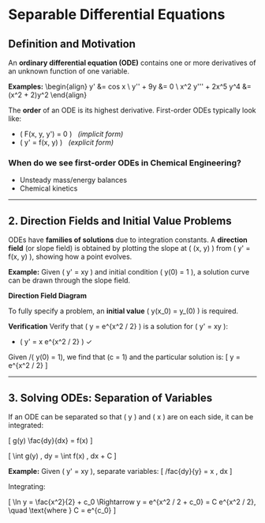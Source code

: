 # Separable Differential Equations
## Definition and Motivation

An **ordinary differential equation (ODE)** contains one or more derivatives of an unknown function of one variable.

**Examples:**
\begin{align} 
y' &= cos x \\
y'' + 9y &= 0 \\
x^2 y''' + 2x^5 y^4 &= (x^2 + 2)y^2
\end{align}
                                                                                                                  
The **order** of an ODE is its highest derivative. First-order ODEs typically look like:
- \( F(x, y, y') = 0 \) &nbsp; *(implicit form)*
- \( y' = f(x, y) \) &nbsp; *(explicit form)*

### When do we see first-order ODEs in Chemical Engineering?
- Unsteady mass/energy balances
- Chemical kinetics

---

## 2. Direction Fields and Initial Value Problems

ODEs have **families of solutions** due to integration constants. A **direction field** (or slope field) is obtained by plotting the slope at \( (x, y) \) from \( y' = f(x, y) \), showing how a point evolves.

**Example:**
Given \( y' = xy \) and initial condition \( y(0) = 1 \), a solution curve can be drawn through the slope field.

**Direction Field Diagram**

To fully specify a problem, an **initial value** \( y(x_0) = y_(0) \) is required.

**Verification**
Verify that \( y = e^{x^2 / 2} \) is a solution for \( y' = xy \):
- \( y' = x e^{x^2 / 2} \) ✓

Given /( y(0) = 1\), we find that \(c = 1\) and the particular solution is:
\[ y = e^{x^2 / 2} \]

___

## 3. Solving ODEs: Separation of Variables

If an ODE can be separated so that \( y \) and \( x \) are on each side, it can be integrated:

\[ g(y) \fac{dy}{dx} = f(x) \]

\[ \int g(y) \, dy = \int f(x) \, dx + C \]

**Example:**
Given \( y' = xy \), separate variables:
\[ /fac{dy}{y} = x \, dx \]

Integrating:

\[ \ln y = \fac{x^2}{2} + c_0 \Rightarrow y = e^{x^2 / 2 + c_0} = C e^{x^2 / 2}, \quad \text{where } C = e^{c_0} \]